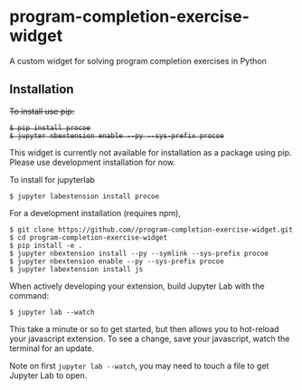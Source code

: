 program-completion-exercise-widget
===============================

A custom widget for solving program completion exercises in Python

Installation
------------

<strike>
To install use pip:

    $ pip install procoe
    $ jupyter nbextension enable --py --sys-prefix procoe
</strike>

This widget is currently not available for installation as a package using pip. Please use development installation for now.

To install for jupyterlab

    $ jupyter labextension install procoe

For a development installation (requires npm),

    $ git clone https://github.com//program-completion-exercise-widget.git
    $ cd program-completion-exercise-widget
    $ pip install -e .
    $ jupyter nbextension install --py --symlink --sys-prefix procoe
    $ jupyter nbextension enable --py --sys-prefix procoe
    $ jupyter labextension install js

When actively developing your extension, build Jupyter Lab with the command:

    $ jupyter lab --watch

This take a minute or so to get started, but then allows you to hot-reload your javascript extension.
To see a change, save your javascript, watch the terminal for an update.

Note on first `jupyter lab --watch`, you may need to touch a file to get Jupyter Lab to open.

